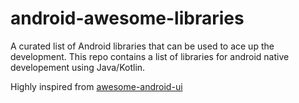 # android-awesome-libraries
A curated list of Android libraries that can be used to ace up the development. This repo contains a list of libraries for android native developement using Java/Kotlin.

Highly inspired from [awesome-android-ui](https://github.com/wasabeef/awesome-android-ui)


